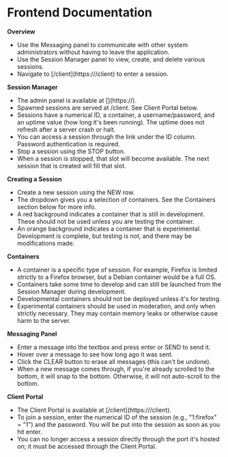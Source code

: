 # Frontend Documentation

**Overview**

- Use the Messaging panel to communicate with other system administrators without having to leave the application.
- Use the Session Manager panel to view, create, and delete various sessions.
- Navigate to [<Your FQDN>/client](https://<Your FQDN>/client) to enter a session.

**Session Manager**

- The admin panel is available at [<Your FQDN>](https://<Your FQDN>).
- Spawned sessions are served at <Your FQDN>/client. See Client Portal below.
- Sessions have a numerical ID, a container, a username/password, and an uptime value (how long it's been running). The uptime does not refresh after a server crash or halt.
- You can access a session through the link under the ID column. Password authentication is required.
- Stop a session using the STOP button.
- When a session is stopped, that slot will become available. The next session that is created will fill that slot.

**Creating a Session**

- Create a new session using the NEW row.
- The dropdown gives you a selection of containers. See the Containers section below for more info.
- A red background indicates a container that is still in development. These should not be used unless you are testing the container.
- An orange background indicates a container that is experimental. Development is complete, but testing is not, and there may be modifications made.

**Containers**

- A container is a specific type of session. For example, Firefox is limited strictly to a Firefox browser, but a Debian container would be a full OS.
- Containers take some time to develop and can still be launched from the Session Manager during development.
- Developmental containers should not be deployed unless it's for testing.
- Experimental containers should be used in moderation, and only when strictly necessary. They may contain memory leaks or otherwise cause harm to the server.

**Messaging Panel**

- Enter a message into the textbox and press enter or SEND to send it.
- Hover over a message to see how long ago it was sent.
- Click the CLEAR button to erase all messages (this can't be undone).
- When a new message comes through, if you're already scrolled to the bottom, it will snap to the bottom. Otherwise, it will not auto-scroll to the bottom.

**Client Portal**

- The Client Portal is available at [<Your FQDN>/client](https://<Your FQDN>/client).
- To join a session, enter the numerical ID of the session (e.g., "1:firefox" = "1") and the password. You will be put into the session as soon as you hit enter.
- You can no longer access a session directly through the port it's hosted on; it must be accessed through the Client Portal.
